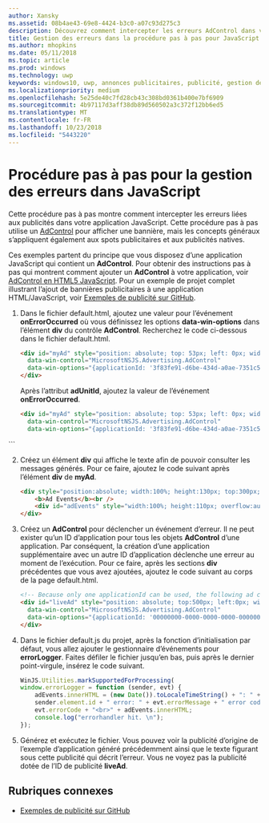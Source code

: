 ```yaml
---
author: Xansky
ms.assetid: 08b4ae43-69e8-4424-b3c0-a07c93d275c3
description: Découvrez comment intercepter les erreurs AdControl dans votre application.
title: Gestion des erreurs dans la procédure pas à pas pour JavaScript
ms.author: mhopkins
ms.date: 05/11/2018
ms.topic: article
ms.prod: windows
ms.technology: uwp
keywords: windows10, uwp, annonces publicitaires, publicité, gestion des erreurs, javascript
ms.localizationpriority: medium
ms.openlocfilehash: 5e25de40c7fd28cb43c308bd0361b400e7bf6909
ms.sourcegitcommit: 4b97117d3aff38db89d560502a3c372f12bb6ed5
ms.translationtype: MT
ms.contentlocale: fr-FR
ms.lasthandoff: 10/23/2018
ms.locfileid: "5443220"
---
```

# <a name="error-handling-in-javascript-walkthrough"></a>Procédure pas à pas pour la gestion des erreurs dans JavaScript

Cette procédure pas à pas montre comment intercepter les erreurs liées aux publicités dans votre application JavaScript. Cette procédure pas à pas utilise un [AdControl](https://docs.microsoft.com/uwp/api/microsoft.advertising.winrt.ui.adcontrol) pour afficher une bannière, mais les concepts généraux s’appliquent également aux spots publicitaires et aux publicités natives.

Ces exemples partent du principe que vous disposez d’une application JavaScript qui contient un **AdControl**. Pour obtenir des instructions pas à pas qui montrent comment ajouter un **AdControl** à votre application, voir [AdControl en HTML5 JavaScript](adcontrol-in-html-5-and-javascript.md). Pour un exemple de projet complet illustrant l’ajout de bannières publicitaires à une application HTML/JavaScript, voir [Exemples de publicité sur GitHub](http://aka.ms/githubads).

1.  Dans le fichier default.html, ajoutez une valeur pour l’événement **onErrorOccurred** où vous définissez les options **data-win-options** dans l’élément **div** du contrôle **AdControl**. Recherchez le code ci-dessous dans le fichier default.html.
    ``` HTML
    <div id="myAd" style="position: absolute; top: 53px; left: 0px; width: 300px; height: 250px; z-index: 1"
      data-win-control="MicrosoftNSJS.Advertising.AdControl"
      data-win-options="{applicationId: '3f83fe91-d6be-434d-a0ae-7351c5a997f1', adUnitId: 'test'}">
    </div>
    ```
    Après l’attribut **adUnitId**, ajoutez la valeur de l’événement **onErrorOccurred**.
    ``` HTML
    <div id="myAd" style="position: absolute; top: 53px; left: 0px; width: 300px; height: 250px; z-index: 1"
      data-win-control="MicrosoftNSJS.Advertising.AdControl"
      data-win-options="{applicationId: '3f83fe91-d6be-434d-a0ae-7351c5a997f1', adUnitId: 'test', onErrorOccurred: errorLogger}">
  </div>
  ```

2.  Créez un élément **div** qui affiche le texte afin de pouvoir consulter les messages générés. Pour ce faire, ajoutez le code suivant après l’élément **div** de **myAd**.
    ``` HTML
    <div style="position:absolute; width:100%; height:130px; top:300px; left:0px">
        <b>Ad Events</b><br />
        <div id="adEvents" style="width:100%; height:110px; overflow:auto"></div>
    </div>
    ```

3.  Créez un **AdControl** pour déclencher un événement d’erreur. Il ne peut exister qu’un ID d’application pour tous les objets **AdControl** d’une application. Par conséquent, la création d’une application supplémentaire avec un autre ID d’application déclenche une erreur au moment de l’exécution. Pour ce faire, après les sections **div** précédentes que vous avez ajoutées, ajoutez le code suivant au corps de la page default.html.
    ``` HTML
    <!-- Because only one applicationId can be used, the following ad control will fire an error event. -->
    <div id="liveAd" style="position: absolute; top:500px; left:0px; width:480px; height:80px"
      data-win-control="MicrosoftNSJS.Advertising.AdControl"
      data-win-options="{applicationId: '00000000-0000-0000-0000-000000000000', adUnitId: 'test', onErrorOccurred: errorLogger }" >
    </div>
    ```

4.  Dans le fichier default.js du projet, après la fonction d’initialisation par défaut, vous allez ajouter le gestionnaire d’événements pour **errorLogger**. Faites défiler le fichier jusqu’en bas, puis après le dernier point-virgule, insérez le code suivant.
    ``` javascript
    WinJS.Utilities.markSupportedForProcessing(
    window.errorLogger = function (sender, evt) {
        adEvents.innerHTML = (new Date()).toLocaleTimeString() + ": " +
        sender.element.id + " error: " + evt.errorMessage + " error code: " +
        evt.errorCode + "<br>" + adEvents.innerHTML;
        console.log("errorhandler hit. \n");
    });
    ```

5.  Générez et exécutez le fichier. Vous pouvez voir la publicité d’origine de l’exemple d’application généré précédemment ainsi que le texte figurant sous cette publicité qui décrit l’erreur. Vous ne voyez pas la publicité dotée de l’ID de publicité **liveAd**.

## <a name="related-topics"></a>Rubriques connexes

* [Exemples de publicité sur GitHub](http://aka.ms/githubads)
